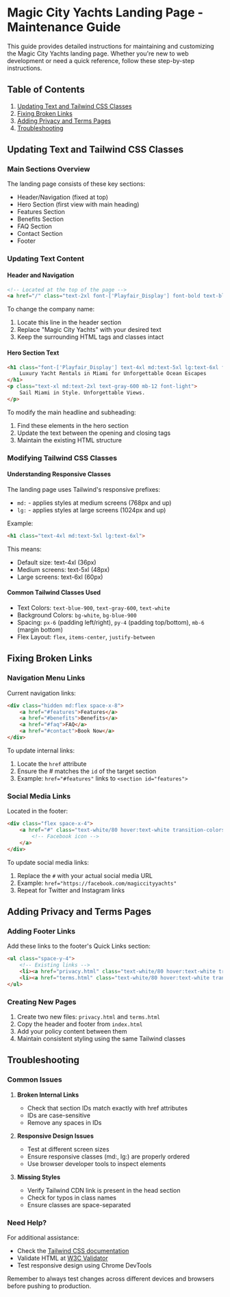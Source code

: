 # Magic City Yachts Landing Page - Maintenance Guide

This guide provides detailed instructions for maintaining and customizing the Magic City Yachts landing page. Whether you're new to web development or need a quick reference, follow these step-by-step instructions.

## Table of Contents
1. [Updating Text and Tailwind CSS Classes](#updating-text-and-tailwind-css-classes)
2. [Fixing Broken Links](#fixing-broken-links)
3. [Adding Privacy and Terms Pages](#adding-privacy-and-terms-pages)
4. [Troubleshooting](#troubleshooting)

## Updating Text and Tailwind CSS Classes

### Main Sections Overview
The landing page consists of these key sections:
- Header/Navigation (fixed at top)
- Hero Section (first view with main heading)
- Features Section
- Benefits Section
- FAQ Section
- Contact Section
- Footer

### Updating Text Content

#### Header and Navigation
```html
<!-- Located at the top of the page -->
<a href="/" class="text-2xl font-['Playfair_Display'] font-bold text-blue-900">Magic City Yachts</a>
```
To change the company name:
1. Locate this line in the header section
2. Replace "Magic City Yachts" with your desired text
3. Keep the surrounding HTML tags and classes intact

#### Hero Section Text
```html
<h1 class="font-['Playfair_Display'] text-4xl md:text-5xl lg:text-6xl font-bold text-blue-900 leading-tight mb-6">
    Luxury Yacht Rentals in Miami for Unforgettable Ocean Escapes
</h1>
<p class="text-xl md:text-2xl text-gray-600 mb-12 font-light">
    Sail Miami in Style. Unforgettable Views.
</p>
```
To modify the main headline and subheading:
1. Find these elements in the hero section
2. Update the text between the opening and closing tags
3. Maintain the existing HTML structure

### Modifying Tailwind CSS Classes

#### Understanding Responsive Classes
The landing page uses Tailwind's responsive prefixes:
- `md:` - applies styles at medium screens (768px and up)
- `lg:` - applies styles at large screens (1024px and up)

Example:
```html
<h1 class="text-4xl md:text-5xl lg:text-6xl">
```
This means:
- Default size: text-4xl (36px)
- Medium screens: text-5xl (48px)
- Large screens: text-6xl (60px)

#### Common Tailwind Classes Used
- Text Colors: `text-blue-900`, `text-gray-600`, `text-white`
- Background Colors: `bg-white`, `bg-blue-900`
- Spacing: `px-6` (padding left/right), `py-4` (padding top/bottom), `mb-6` (margin bottom)
- Flex Layout: `flex`, `items-center`, `justify-between`

## Fixing Broken Links

### Navigation Menu Links
Current navigation links:
```html
<div class="hidden md:flex space-x-8">
    <a href="#features">Features</a>
    <a href="#benefits">Benefits</a>
    <a href="#faq">FAQ</a>
    <a href="#contact">Book Now</a>
</div>
```

To update internal links:
1. Locate the `href` attribute
2. Ensure the # matches the `id` of the target section
3. Example: `href="#features"` links to `<section id="features">`

### Social Media Links
Located in the footer:
```html
<div class="flex space-x-4">
    <a href="#" class="text-white/80 hover:text-white transition-colors duration-300">
        <!-- Facebook icon -->
    </a>
</div>
```

To update social media links:
1. Replace the `#` with your actual social media URL
2. Example: `href="https://facebook.com/magiccityyachts"`
3. Repeat for Twitter and Instagram links

## Adding Privacy and Terms Pages

### Adding Footer Links
Add these links to the footer's Quick Links section:
```html
<ul class="space-y-4">
    <!-- Existing links -->
    <li><a href="privacy.html" class="text-white/80 hover:text-white transition-colors duration-300">Privacy Policy</a></li>
    <li><a href="terms.html" class="text-white/80 hover:text-white transition-colors duration-300">Terms of Service</a></li>
</ul>
```

### Creating New Pages
1. Create two new files: `privacy.html` and `terms.html`
2. Copy the header and footer from `index.html`
3. Add your policy content between them
4. Maintain consistent styling using the same Tailwind classes

## Troubleshooting

### Common Issues

1. **Broken Internal Links**
   - Check that section IDs match exactly with href attributes
   - IDs are case-sensitive
   - Remove any spaces in IDs

2. **Responsive Design Issues**
   - Test at different screen sizes
   - Ensure responsive classes (md:, lg:) are properly ordered
   - Use browser developer tools to inspect elements

3. **Missing Styles**
   - Verify Tailwind CDN link is present in the head section
   - Check for typos in class names
   - Ensure classes are space-separated

### Need Help?
For additional assistance:
- Check the [Tailwind CSS documentation](https://tailwindcss.com/docs)
- Validate HTML at [W3C Validator](https://validator.w3.org/)
- Test responsive design using Chrome DevTools

Remember to always test changes across different devices and browsers before pushing to production.